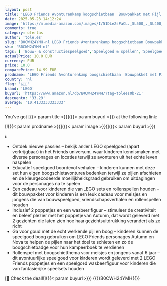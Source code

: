 ```yaml
---
layout: post
title: 'LEGO Friends Avonturenkamp boogschietbaan  Bouwpakket met Pijl en Boog  2 Poppetjes en Wasbeer Figuur  Kinderkamer Decoratie en Creatieve Hobby  Cadeau voor kinderen vanaf 6 jaar 42622'
date: 2025-05-23 14:12:24
image: 'https://m.media-amazon.com/images/I/51DLeZsPaCL._SL500_._SL400_.jpg'
comments: true
category: ofertas
author: 'tole.es'
slug: 'B0CWH24YMH-nl LEGO Friends Avonturenkamp boogschietbaan Bouwpakket met...'
sku: 'B0CWH24YMH-nl'
tags: [ 'Bouw- & constructiespeelgoed','Speelgoed & spellen','Speelgoedbouwsets','lego','🇳🇱', ]
actualPrice: 10.0 EUR
currency: EUR
price: 10.0
comparePrice: 14.99 EUR
prodname: 'LEGO Friends Avonturenkamp boogschietbaan  Bouwpakket met Pijl en Boog  2 Poppetjes en Wasbeer Figuur  Kinderkamer Decoratie en Creatieve Hobby  Cadeau voor kinderen vanaf 6 jaar 42622'
country: 'nl'
flag: '🇳🇱'
brand: 'LEGO'
buyurl: 'https://www.amazon.nl/dp/B0CWH24YMH/?tag=tolees0b-21'
descuento: '33.29'
average: '10.4133333333333'
---
```


You've got [{{< param title >}}]({{< param buyurl >}}) at the following link:

[![{{< param prodname >}}]({{< param image >}})]({{< param buyurl >}})

ℹ️:

- Ontdek nieuwe passies – bekijk ander LEGO speelgoed (apart verkrijgbaar) in het Friends universum, waar kinderen kennismaken met diverse personages en locaties terwijl ze avonturen uit het echte leven naspelen
- Educatief speelgoed boordevol verhalen – kinderen kunnen met deze set hun eigen boogschietavonturen bedenken terwijl ze pijlen afschieten en de kleurgecodeerde moeilijkheidsgraad gebruiken om uitdagingen voor de personages na te spelen
- Een cadeau voor kinderen die van LEGO sets en rollenspellen houden – dit bouwpakket voor kinderen is een leuk cadeau voor meisjes en jongens die van bouwspeelgoed, vriendschapsverhalen en rollenspellen houden
- Inclusief 2 poppetjes en een wasbeer figuur – stimuleer de creativiteit en beleef plezier met het poppetje van Autumn, dat wordt geleverd met 2 gezichten die laten zien hoe haar gezichtsuitdrukking verandert als ze richt
- Ga voor goud met de echt werkende pijl en boog – kinderen kunnen de speelgoed boog gebruiken om LEGO Friends personages Autumn en Nova te helpen de pijlen naar het doel te schieten en zo de boogschietbadge voor hun kampeerboek te verdienen
- Rollenspel met boogschietthema voor meisjes en jongens vanaf 6 jaar – dit avontuurlijke speelgoed voor kinderen wordt geleverd met 2 LEGO Friends poppetjes en een speelgoed wasbeerfiguur voor kinderen die van fantasierijke speelsets houden

[🛒 Check the deal!!]({{< param buyurl >}})
{{<world>}}B0CWH24YMH{{</world>}}
